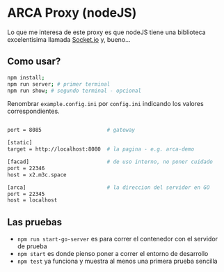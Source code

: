 # ARCA Proxy (nodeJS)

Lo que me interesa de este proxy es que nodeJS tiene una biblioteca excelentisima llamada [Socket.io](https://github.com/socketio/socket.io) y, bueno...

## Como usar?

```sh
npm install;
npm run server; # primer terminal
npm run show; # segundo terminal - opcional
```

Renombrar `example.config.ini` por `config.ini` indicando los valores correspondientes.
```sh

port = 8085                     # gateway

[static]
target = http://localhost:8080  # la pagina - e.g. arca-demo

[facad]                         # de uso interno, no poner cuidado
port = 22346
host = x2.m3c.space

[arca]                          # la direccion del servidor en GO
port = 22345
host = localhost
```

## Las pruebas

- `npm run start-go-server` es para correr el contenedor con el servidor de prueba
- `npm start` es donde pienso poner a correr el entorno de desarrollo
- `npm test` ya funciona y muestra al menos una primera prueba sencilla
